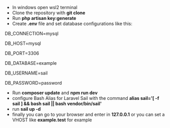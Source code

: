 - In windows open wsl2 terminal
- Clone the repository with __git clone__
- Run __php artisan key:generate__
- Create __.env__ file and set database configurations like this:

DB_CONNECTION=mysql

DB_HOST=mysql

DB_PORT=3306

DB_DATABASE=example

DB_USERNAME=sail

DB_PASSWORD=password

- Run __composer update__ and  __npm run dev__
- configure Bash Alias for Laravel Sail with the command __alias sail='[ -f sail ] && bash sail || bash vendor/bin/sail'__
- run __sail up -d__
- finally you can go to your browser and enter in __127.0.0.1__ or you can set a VHOST like __example.test__ for example
